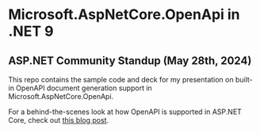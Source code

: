 # Microsoft.AspNetCore.OpenApi in .NET 9
## ASP.NET Community Standup (May 28th, 2024)

This repo contains the sample code and deck for my presentation on built-in OpenAPI document generation support in Microsoft.AspNetCore.OpenApi.

For a behind-the-scenes look at how OpenAPI is supported in ASP.NET Core, check out [this blog post](https://blog.safia.rocks/2024/05/27/openapi-in-aspnetcore/).